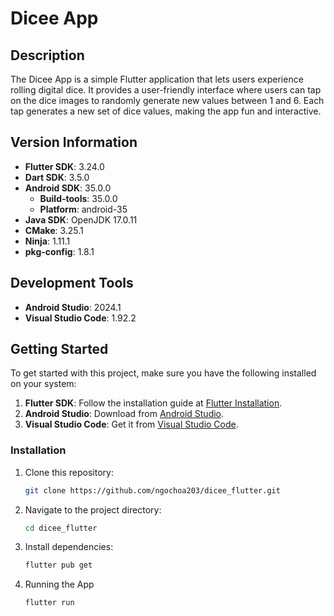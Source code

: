 # Dicee App

## Description
The Dicee App is a simple Flutter application that lets users experience rolling digital dice. It provides a user-friendly interface where users can tap on the dice images to randomly generate new values between 1 and 6. Each tap generates a new set of dice values, making the app fun and interactive.

## Version Information

- **Flutter SDK**: 3.24.0
- **Dart SDK**: 3.5.0
- **Android SDK**: 35.0.0
  - **Build-tools**: 35.0.0
  - **Platform**: android-35
- **Java SDK**: OpenJDK 17.0.11
- **CMake**: 3.25.1
- **Ninja**: 1.11.1
- **pkg-config**: 1.8.1

## Development Tools

- **Android Studio**: 2024.1
- **Visual Studio Code**: 1.92.2

## Getting Started

To get started with this project, make sure you have the following installed on your system:

1. **Flutter SDK**: Follow the installation guide at [Flutter Installation](https://flutter.dev/docs/get-started/install).
2. **Android Studio**: Download from [Android Studio](https://developer.android.com/studio).
3. **Visual Studio Code**: Get it from [Visual Studio Code](https://code.visualstudio.com/).

### Installation

1. Clone this repository:
   ```sh
   git clone https://github.com/ngochoa203/dicee_flutter.git
2. Navigate to the project directory:
   ```sh
   cd dicee_flutter
4. Install dependencies:
   ```sh
   flutter pub get
6. Running the App
   ```sh
   flutter run
